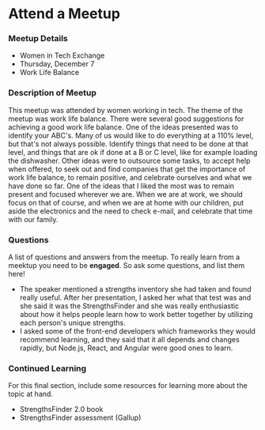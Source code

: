<h1>Attend a Meetup</h1>

<h3>Meetup Details</h3>
<ul>
    <li>Women in Tech Exchange</li>
    <li>Thursday, December 7</li>
    <li>Work Life Balance</li>
</ul>

<h3>Description of Meetup</h3>
<p>This meetup was attended by women working in tech.  The theme of the meetup was work life balance.  There were several good suggestions for achieving a good work life balance.  One of the ideas presented was to identify your ABC's.  Many of us would like to do everything at a 110% level, but that's not always possible.  Identify things that need to be done at that level, and things that are ok if done at a B or C level, like for example loading the dishwasher.  Other ideas were to outsource some tasks, to accept help when offered, to seek out and find companies that get the importance of work life balance, to remain positive, and celebrate ourselves and what we have done so far.  One of the ideas that I liked the most was to remain present and focused wherever we are.  When we are at work, we should focus on that of course, and when we are at home with our children, put aside the electronics and the need to check e-mail, and celebrate that time with our family.</p>

<h3>Questions</h3>
<p>A list of questions and answers from the meetup. To really learn from a meektup you need to be <b>engaged</b>. So ask some questions, and list them here!</p>
<ul>
	<li>The speaker mentioned a strengths inventory she had taken and found really useful.  After her presentation, I asked her what that test was and she said it was the StrengthsFinder and she was really enthusiastic about how it helps people learn how to work better together by utilizing each person's unique strengths.</li>
	<li>I asked some of the front-end developers which frameworks they would recommend learning, and they said that it all depends and changes rapidly, but Node.js, React, and Angular were good ones to learn.</li>
</ul>

<h3>Continued Learning</h3>
<p>For this final section, include some resources for learning more about the topic at hand.</p>
<ul>
	<li>StrengthsFinder 2.0 book</li>
	<li>StrengthsFinder assessment (Gallup)</li>
</ul>
